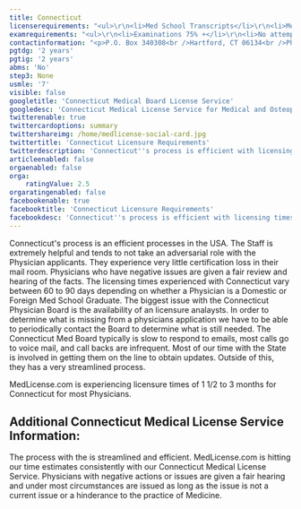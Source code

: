 ```yaml
---
title: Connecticut
licenserequirements: "<ul>\r\n<li>Med School Transcripts</li>\r\n<li>Med School Form (if IMG)</li>\r\n<li>All USA/Canadian PGT's</li>\r\n<li>All past/present Licenses</li>\r\n<li>All Exams</li>\r\n<li>ECFMG (if IMG)</li>\r\n</ul>"
examrequirements: "<ul>\r\n<li>Examinations 75% +</li>\r\n<li>No attempt limits- USMLE Step 3</li>\r\n<li>7 year limit- USMLE</li>\r\n<li>2 years PGY for USA Grads</li>\r\n<li>2 years PGY for Non-USA Grads</li>\r\n<li>State Exam Accepted if Pre-1975</li>\r\n<li>No SPEX Exam Requirement&nbsp;</li>\r\n</ul>"
contactinformation: "<p>P.O. Box 340308<br />Hartford, CT 06134<br />Phone (860) 509-8374<br />Fax (860) 509-7553</p>\r\n<p><a href=\"http://www.portal.ct.gov/DPH/Public-Health-Hearing-Office/Connecticut-Medical-Examining-Board/Connecticut-Medical-Examining-Board\">http://www.portal.ct.gov/</a></p>\r\n<p>&nbsp;</p>\r\n<p>&nbsp;</p>"
pgtdg: '2 years'
pgtig: '2 years'
abms: 'No'
step3: None
usmle: '7'
visible: false
googletitle: 'Connecticut Medical Board License Service'
googledesc: 'Connecticut Medical License Service for Medical and Osteopathic Doctors seeking a Medical or Osteopathic License with the Connecticut Medical Board'
twitterenable: true
twittercardoptions: summary
twittershareimg: /home/medlicense-social-card.jpg
twittertitle: 'Connecticut Licensure Requirements'
twitterdescription: 'Connecticut''s process is efficient with licensing times varying between 60 to 90 days depending on whether a Physician is a Domestic or Foreign Med School Graduate.The Staff is extremely helpful and Physicians who have negative issues are given a fair review and hearing of the facts.'
articleenabled: false
orgaenabled: false
orga:
    ratingValue: 2.5
orgaratingenabled: false
facebookenable: true
facebooktitle: 'Connecticut Licensure Requirements'
facebookdesc: 'Connecticut''s process is efficient with licensing times varying between 60 to 90 days depending on whether a Physician is a Domestic or Foreign Med School Graduate.The Staff is extremely helpful and Physicians who have negative issues are given a fair review and hearing of the facts.'
---
```


<p>Connecticut's process is an efficient processes in the USA. The Staff is extremely helpful and tends to not take an adversarial role with the Physician applicants. They experience very little certification loss in their mail room. Physicians who have negative issues are given a fair review and hearing of the facts. The licensing times experienced with Connecticut vary between 60 to 90 days depending on whether a Physician is a Domestic or Foreign Med School Graduate. The biggest issue with the Connecticut Physician Board is the availability of an licensure analaysts. In order to determine what is missing from a physicians application we have to be able to periodically contact the Board to determine what is still needed. The Connecticut Med Board typically is slow to respond to emails, most calls go to voice mail, and call backs are infrequent. Most of our time with the State is involved in getting them on the line to obtain updates. Outside of this, they has a very streamlined process.</p>
<p>MedLicense.com is experiencing licensure times of 1 1/2 to 3 months for Connecticut for most Physicians.</p>
<h2 id="mcetoc_1cdq6pqei1">Additional Connecticut Medical License Service Information:</h2>
<p>The process with the is streamlined and efficient. MedLicense.com is hitting our time estimates consistently with our Connecticut Medical License Service. Physicians with negative actions or issues are given a fair hearing and under most circumstances are issued as long as the issue is not a current issue or a hinderance to the practice of Medicine.</p>